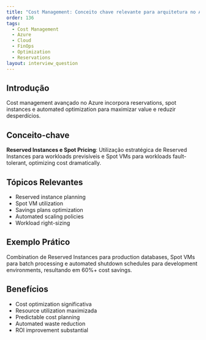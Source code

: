 ```yaml
---
title: "Cost Management: Conceito chave relevante para arquitetura no Azure"
order: 136
tags:
  - Cost Management
  - Azure
  - Cloud
  - FinOps
  - Optimization
  - Reservations
layout: interview_question
---
```


## Introdução

Cost management avançado no Azure incorpora reservations, spot instances e automated optimization para maximizar value e reduzir desperdícios.

## Conceito-chave

**Reserved Instances e Spot Pricing**: Utilização estratégica de Reserved Instances para workloads previsíveis e Spot VMs para workloads fault-tolerant, optimizing cost dramatically.

## Tópicos Relevantes

- Reserved instance planning
- Spot VM utilization
- Savings plans optimization
- Automated scaling policies
- Workload right-sizing

## Exemplo Prático

Combination de Reserved Instances para production databases, Spot VMs para batch processing e automated shutdown schedules para development environments, resultando em 60%+ cost savings.

## Benefícios

- Cost optimization significativa
- Resource utilization maximizada
- Predictable cost planning
- Automated waste reduction
- ROI improvement substantial
